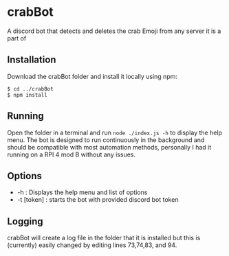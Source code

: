 # crabBot
A discord bot that detects and deletes the crab Emoji from any server it is a part of

## Installation
Download the crabBot folder and install it locally using npm:
```
$ cd ../crabBot
$ npm install
```

## Running
Open the folder in a terminal and run ```node ./index.js -h``` to display the help menu. The bot is designed to run continuously in the background and should be compatible with most automation methods, personally I had it running on a RPI 4 mod B without any issues.

## Options
* -h : Displays the help menu and list of options
* -t  [token] : starts the bot with provided discord bot token

## Logging
crabBot will create a log file in the folder that it is installed but this is (currently) easily changed by editing lines 73,74,83, and 94.  
